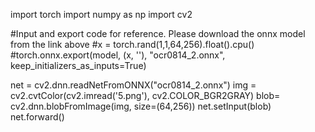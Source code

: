 import torch
import numpy as np
import cv2

#Input and export code for reference. Please download the onnx model from the link above
#x = torch.rand(1,1,64,256).float().cpu()
#torch.onnx.export(model, (x, ''), "ocr0814_2.onnx", keep_initializers_as_inputs=True)

net = cv2.dnn.readNetFromONNX("ocr0814_2.onnx")
img = cv2.cvtColor(cv2.imread('5.png'), cv2.COLOR_BGR2GRAY)
blob= cv2.dnn.blobFromImage(img, size=(64,256))
net.setInput(blob)
net.forward()
